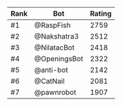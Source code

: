 Rank|Bot|Rating
---|---|---
#1|@RaspFish|2759
#2|@Nakshatra3|2512
#3|@NilatacBot|2418
#4|@OpeningsBot|2322
#5|@anti-bot|2142
#6|@CatNail|2081
#7|@pawnrobot|1907
